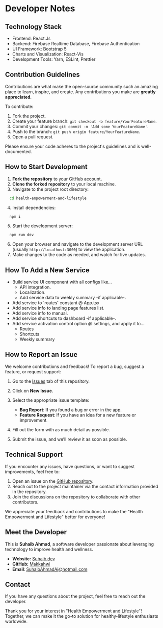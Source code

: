 # Developer Notes

## Technology Stack

- Frontend: React.Js
- Backend: Firebase Realtime Database, Firebase Authentication
- UI Framework: Bootstrap 5
- Charts and Visualization: React-Vis
- Development Tools: Yarn, ESLint, Prettier

## Contribution Guidelines

Contributions are what make the open-source community such an amazing place to learn, inspire, and create. Any contributions you make are **greatly appreciated**.

To contribute:

1. Fork the project.
2. Create your feature branch: `git checkout -b feature/YourFeatureName`.
3. Commit your changes: `git commit -m 'Add some YourFeatureName'`.
4. Push to the branch: `git push origin feature/YourFeatureName`.
5. Open a pull request.

Please ensure your code adheres to the project's guidelines and is well-documented.

## How to Start Development

1. **Fork the repository** to your GitHub account.
2. **Clone the forked repository** to your local machine.
3. Navigate to the project root directory:

  ```bash
    cd health-empowerment-and-lifestyle
  ```

4. Install dependencies:

  ```bash
    npm i
  ```

5. Start the development server:  

  ```bash
    npm run dev
  ```

6. Open your browser and navigate to the development server URL (usually `http://localhost:3000`) to view the application.
7. Make changes to the code as needed, and watch for live updates.

## How To Add a New Service

- Build service UI component with all configs like...
  - API integration.
  - Localization.
  - Add service data to weekly summary -if applicable-.
- Add service to 'routes' constant @ App.tsx
- Add service info to landing page features list.
- Add service info to manual.
- Add service shortcuts to dashboard -if applicable-.
- Add service activation control option @ settings, and apply it to...
  - Routes
  - Shortcuts
  - Weekly summary

## How to Report an Issue

We welcome contributions and feedback! To report a bug, suggest a feature, or request support:

1. Go to the [Issues](https://github.com/health-empowerment-and-lifestyle/issues) tab of this repository.
2. Click on **New Issue**.
3. Select the appropriate issue template:

   - **Bug Report**: If you found a bug or error in the app.
   - **Feature Request**: If you have an idea for a new feature or improvement.

4. Fill out the form with as much detail as possible.
5. Submit the issue, and we’ll review it as soon as possible.

## Technical Support

If you encounter any issues, have questions, or want to suggest improvements, feel free to:

1. Open an issue on the [GitHub repository](https://github.com/makkahwi/health-empowerment-and-lifestyle/issues).
2. Reach out to the project maintainer via the contact information provided in the repository.
3. Join the discussions on the repository to collaborate with other contributors.

We appreciate your feedback and contributions to make the "Health Empowerment and Lifestyle" better for everyone!

## Meet the Developer

This is **Suhaib Ahmad**, a software developer passionate about leveraging technology to improve health and wellness.

- **Website:** [Suhaib.dev](https://www.suhaib.dev/)  
- **GitHub:** [Makkahwi](https://github.com/makkahwi/)  
- **Email**: [SuhaibAhmadAi@hotmail.com](mailto:SuhaibAhmadAi@hotmail.com)

## Contact

If you have any questions about the project, feel free to reach out the developer.

Thank you for your interest in "Health Empowerment and Lifestyle"! Together, we can make it the go-to solution for healthy-lifestyle enthusiasts worldwide.
